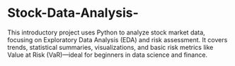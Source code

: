 # Stock-Data-Analysis-
This introductory project uses Python to analyze stock market data, focusing on Exploratory Data Analysis (EDA) and risk assessment. It covers trends, statistical summaries, visualizations, and basic risk metrics like Value at Risk (VaR)—ideal for beginners in data science and finance.

